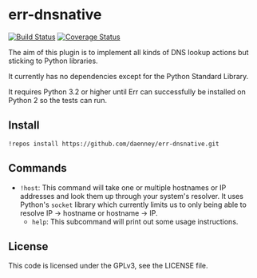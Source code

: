 # err-dnsnative

[![Build Status](https://travis-ci.org/daenney/err-dnsnative.png)](https://travis-ci.org/daenney/err-dnsnative)
[![Coverage Status](https://coveralls.io/repos/daenney/err-dnsnative/badge.png)](https://coveralls.io/r/daenney/err-dnsnative)

The aim of this plugin is to implement all kinds of DNS lookup actions but
sticking to Python libraries.

It currently has no dependencies except for the Python Standard Library.

It requires Python 3.2 or higher until Err can successfully be installed on
Python 2 so the tests can run.

## Install

```
!repos install https://github.com/daenney/err-dnsnative.git
```

## Commands

 * ``!host``: This command will take one or multiple hostnames or IP addresses
              and look them up through your system's resolver.
              It uses Python's ``socket`` library which currently limits us to
              only being able to resolve IP -> hostname or hostname -> IP.
   * ``help``: This subcommand will print out some usage instructions.

## License

This code is licensed under the GPLv3, see the LICENSE file.
